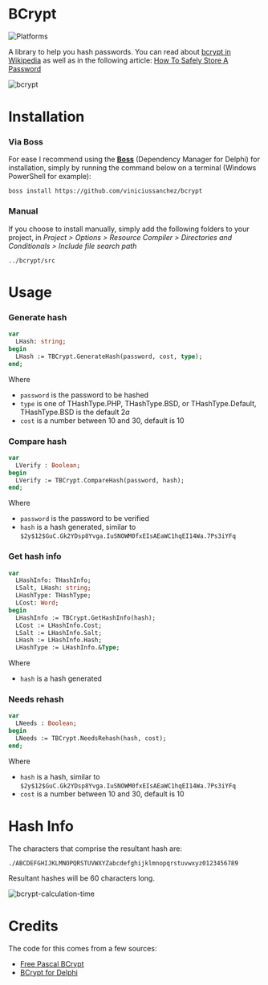 # BCrypt
![Platforms](https://img.shields.io/badge/Supported%20platforms-Windows,%20MacOS%20and%20Linux-green.svg)

A library to help you hash passwords.
You can read about [bcrypt in Wikipedia](https://en.wikipedia.org/wiki/Bcrypt "BCrypt") as well as in the following article: [How To Safely Store A Password](https://codahale.com/how-to-safely-store-a-password/ "How To Safely Store A Password")

![bcrypt](https://github.com/viniciussanchez/bcrypt/blob/master/img/bcrypt.png)

# Installation

### Via Boss

For ease I recommend using the [**Boss**](https://github.com/HashLoad/boss) (Dependency Manager for Delphi) for installation, simply by running the command below on a terminal (Windows PowerShell for example):

```
boss install https://github.com/viniciussanchez/bcrypt
```

### Manual
If you choose to install manually, simply add the following folders to your project, in *Project > Options > Resource Compiler > Directories and Conditionals > Include file search path*
```
../bcrypt/src
```

# Usage

### Generate hash

```pascal
var
  LHash: string;
begin
  LHash := TBCrypt.GenerateHash(password, cost, type);
end;
```

Where
  * `password` is the password to be hashed
  * `type` is one of THashType.PHP, THashType.BSD, or THashType.Default, THashType.BSD is the default $2a$
  * `cost` is a number between 10 and 30, default is 10

### Compare hash

```pascal
var
  LVerify : Boolean;
begin
  LVerify := TBCrypt.CompareHash(password, hash);
end;
```

Where
  * `password` is the password to be verified
  * `hash` is a hash generated, similar to `$2y$12$GuC.Gk2YDsp8Yvga.IuSNOWM0fxEIsAEaWC1hqEI14Wa.7Ps3iYFq`
  
### Get hash info

```pascal
var
  LHashInfo: THashInfo;
  LSalt, LHash: string;
  LHashType: THashType;
  LCost: Word;
begin
  LHashInfo := TBCrypt.GetHashInfo(hash);
  LCost := LHashInfo.Cost;
  LSalt := LHashInfo.Salt;
  LHash := LHashInfo.Hash;
  LHashType := LHashInfo.&Type;
```  

Where
  * `hash` is a hash generated 
  
### Needs rehash

```pascal
var
  LNeeds : Boolean;
begin
  LNeeds := TBCrypt.NeedsRehash(hash, cost);
end;
```

Where
  * `hash` is a hash, similar to `$2y$12$GuC.Gk2YDsp8Yvga.IuSNOWM0fxEIsAEaWC1hqEI14Wa.7Ps3iYFq`
  * `cost` is a number between 10 and 30, default is 10

# Hash Info
The characters that comprise the resultant hash are:

```
./ABCDEFGHIJKLMNOPQRSTUVWXYZabcdefghijklmnopqrstuvwxyz0123456789
```

Resultant hashes will be 60 characters long.

![bcrypt-calculation-time](https://github.com/viniciussanchez/bcrypt/blob/master/img/bcrypt-calculation-time.png)

# Credits
The code for this comes from a few sources:
  * [Free Pascal BCrypt](https://github.com/hiraethbbs/pascal_bcrypt "Free Pascal BCrypt")
  * [BCrypt for Delphi](https://github.com/JoseJimeniz/bcrypt-for-delphi "BCrypt for Delphi")
